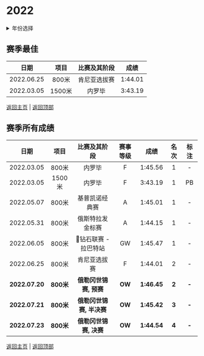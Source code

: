 # 2022

<details>
<summary>年份选择</summary>

- [2024](./2024.md)

- [2023](./2023.md)

- [2022](./2022.md)

- [2021](./2021.md)

</details>

## 赛季最佳

|    日期    |  项目  | 比赛及其阶段 |  成绩   |
| :--------: | :----: | :----------: | :-----: |
| 2022.06.25 | 800米  | 肯尼亚选拔赛 | 1:44.01 |
| 2022.03.05 | 1500米 |    内罗毕    | 3:43.19 |

[返回主页](../Profile.md) | [返回顶部](#2022)

## 赛季所有成绩

|      日期      |   项目    |       比赛及其阶段       | 赛事等级 |    成绩     | 名次  | 标注  |
| :------------: | :-------: | :----------------------: | :------: | :---------: | :---: | :---: |
|   2022.03.05   |   800米   |          内罗毕          |    F     |   1:45.56   |   1   |   -   |
|   2022.03.05   |  1500米   |          内罗毕          |    F     |   3:43.19   |   1   |  PB   |
|   2022.05.07   |   800米   |      基普凯诺经典赛      |    A     |   1:45.01   |   1   |   -   |
|   2022.05.31   |   800米   |     俄斯特拉发金标赛     |    A     |   1:44.15   |   1   |   -   |
|   2022.06.05   |   800米   |   💎钻石联赛 - 拉巴特站   |    GW    |   1:45.47   |   1   |   -   |
|   2022.06.25   |   800米   |       肯尼亚选拔赛       |    F     |   1:44.01   |   2   |   -   |
| **2022.07.20** | **800米** |  **俄勒冈世锦赛, 预赛**  |  **OW**  | **1:46.45** | **2** | **-** |
| **2022.07.21** | **800米** | **俄勒冈世锦赛, 半决赛** |  **OW**  | **1:45.42** | **3** | **-** |
| **2022.07.23** | **800米** |  **俄勒冈世锦赛, 决赛**  |  **OW**  | **1:44.54** | **4** | **-** |

[返回主页](../Profile.md) | [返回顶部](#2022)
